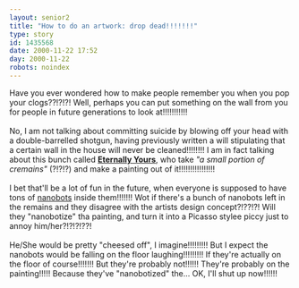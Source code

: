 ```yaml
---
layout: senior2
title: "How to do an artwork: drop dead!!!!!!!"
type: story
id: 1435568
date: 2000-11-22 17:52
day: 2000-11-22
robots: noindex
---
```


Have you ever wondered how to make people remember you when you pop your clogs??!?!?! Well, perhaps you can put something on the wall from you for people in future generations to look at!!!!!!!!!!!<br/><br/>No, I am not talking about committing suicide by blowing off your head with a double-barrelled shotgun, having previously written a will stipulating that a certain wall in the house will never be cleaned!!!!!!!! I am in fact talking about this bunch called <a href="http://www.memorialart.com/"><b>Eternally Yours</b></a>, who take <i>"a small portion of cremains"</i> (?!?!?) and make a painting out of it!!!!!!!!!!!!!!!!<br/><br/>I bet that'll be a lot of fun in the future, when everyone is supposed to have tons of <a href="http://seniorcitizen.blogspot.com/archives/2000_09_10_seniorcitizen_archive.html#832859">nanobots</a> inside them!!!!!!! Wot if there's a bunch of nanobots left in the remains and they disagree with the artists design concept?!??!?! Will they "nanobotize" tha painting, and turn it into a Picasso stylee piccy just to annoy him/her?!?!?!??!<br/><br/>He/She would be pretty "cheesed off", I imagine!!!!!!!!! But I expect the nanobots would be falling on the floor laughing!!!!!!!!! If they're actually on the floor of course!!!!!!! But they're probably not!!!!!! They're probably on the painting!!!!! Because they've "nanobotized" the... OK, I'll shut up now!!!!!!
<div style="clear: both;"></div>

